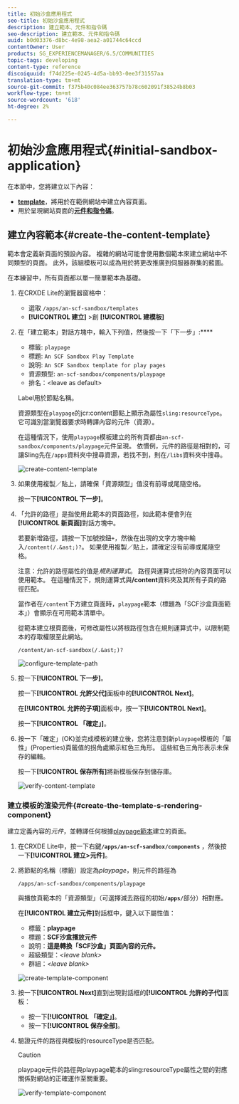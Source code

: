 ```yaml
---
title: 初始沙盒應用程式
seo-title: 初始沙盒應用程式
description: 建立範本、元件和指令碼
seo-description: 建立範本、元件和指令碼
uuid: b0d03376-d8bc-4e98-aea2-a01744c64ccd
contentOwner: User
products: SG_EXPERIENCEMANAGER/6.5/COMMUNITIES
topic-tags: developing
content-type: reference
discoiquuid: f74d225e-0245-4d5a-bb93-0ee3f31557aa
translation-type: tm+mt
source-git-commit: f375b40c084ee363757b78c602091f38524b8b03
workflow-type: tm+mt
source-wordcount: '618'
ht-degree: 2%

---
```



# 初始沙盒應用程式{#initial-sandbox-application}

在本節中，您將建立以下內容：

* **[template](#createthepagetemplate)**，將用於在範例網站中建立內容頁面。
* 用於呈現網站頁面的&#x200B;**[元件和指令碼](#create-the-template-s-rendering-component)**。

## 建立內容範本{#create-the-content-template}

範本會定義新頁面的預設內容。 複雜的網站可能會使用數個範本來建立網站中不同類型的頁面。 此外，該組模板可以成為用於將更改推廣到伺服器群集的藍圖。

在本練習中，所有頁面都以單一簡單範本為基礎。

1. 在CRXDE Lite的瀏覽器窗格中：

   * 選取 `/apps/an-scf-sandbox/templates`
   * **[!UICONTROL 建立]** >創 **[!UICONTROL 建模板]**

1. 在「建立範本」對話方塊中，輸入下列值，然後按一下「下一步」:****

   * 標籤: `playpage`
   * 標題: `An SCF Sandbox Play Template`
   * 說明: `An SCF Sandbox template for play pages`
   * 資源類型: `an-scf-sandbox/components/playpage`
   * 排名：&lt;leave as default>

   Label用於節點名稱。

   資源類型在`playpage`的jcr:content節點上顯示為屬性`sling:resourceType`。 它可識別當瀏覽器要求時轉譯內容的元件（資源）。

   在這種情況下，使用`playpage`模板建立的所有頁都由`an-scf-sandbox/components/playpage`元件呈現。 依慣例，元件的路徑是相對的，可讓Sling先在`/apps`資料夾中搜尋資源，若找不到，則在`/libs`資料夾中搜尋。

   ![create-content-template](assets/create-content-template-1.png)

1. 如果使用複製／貼上，請確保「資源類型」值沒有前導或尾隨空格。

   按一下&#x200B;**[!UICONTROL 下一步]**。

1. 「允許的路徑」是指使用此範本的頁面路徑，如此範本便會列在&#x200B;**[!UICONTROL 新頁面]**&#x200B;對話方塊中。

   若要新增路徑，請按一下加號按鈕`+`，然後在出現的文字方塊中輸入`/content(/.&ast;)?`。 如果使用複製／貼上，請確定沒有前導或尾隨空格。

   注意：允許的路徑屬性的值是&#x200B;*規則運算式*。 路徑與運算式相符的內容頁面可以使用範本。 在這種情況下，規則運算式與&#x200B;**/content**&#x200B;資料夾及其所有子頁的路徑匹配。

   當作者在`/content`下方建立頁面時，`playpage`範本（標題為「SCF沙盒頁面範本」）會顯示在可用範本清單中。

   從範本建立根頁面後，可修改屬性以將根路徑包含在規則運算式中，以限制範本的存取權限至此網站。

   `/content/an-scf-sandbox(/.&ast;)?`

   ![configure-template-path](assets/configure-template-path.png)

1. 按一下&#x200B;**[!UICONTROL 下一步]**。

   按一下&#x200B;**[!UICONTROL 允許父代]**&#x200B;面板中的&#x200B;**[!UICONTROL Next]**。

   在&#x200B;**[!UICONTROL 允許的子項]**&#x200B;面板中，按一下&#x200B;**[!UICONTROL Next]**。

   按一下&#x200B;**[!UICONTROL 「確定」]**。

1. 按一下「確定」(OK)並完成模板的建立後，您將注意到新`playpage`模板的「屬性」(Properties)頁籤值的拐角處顯示紅色三角形。 這些紅色三角形表示未保存的編輯。

   按一下&#x200B;**[!UICONTROL 保存所有]**&#x200B;將新模板保存到儲存庫。

   ![verify-content-template](assets/verify-content-template.png)

### 建立模板的渲染元件{#create-the-template-s-rendering-component}

建立定義內容的&#x200B;*元件*，並轉譯任何根據[playpage範本](#createthepagetemplate)建立的頁面。

1. 在CRXDE Lite中，按一下右鍵&#x200B;**`/apps/an-scf-sandbox/components`** ，然後按一下&#x200B;**[!UICONTROL 建立>元件]**。
1. 將節點的名稱（標籤）設定為&#x200B;*playpage*，則元件的路徑為

   `/apps/an-scf-sandbox/components/playpage`

   與播放頁範本的「資源類型」（可選擇減去路徑的初始&#x200B;**`/apps/`**&#x200B;部分）相對應。

   在&#x200B;**[!UICONTROL 建立元件]**&#x200B;對話框中，鍵入以下屬性值：

   * 標籤：**playpage**
   * 標題：**SCF沙盒播放元件**
   * 說明：**這是轉換「SCF沙盒」頁面內容的元件。**
   * 超級類型：*&lt;leave blank>*
   * 群組：*&lt;leave blank>*

   ![create-template-component](assets/create-template-component.png)

1. 按一下&#x200B;**[!UICONTROL Next]**&#x200B;直到出現對話框的&#x200B;**[!UICONTROL 允許的子代]**&#x200B;面板：

   * 按一下&#x200B;**[!UICONTROL 「確定」]**。
   * 按一下&#x200B;**[!UICONTROL 保存全部]**。

1. 驗證元件的路徑與模板的resourceType是否匹配。

   >[!CAUTION]
   >
   >playpage元件的路徑與playpage範本的sling:resourceType屬性之間的對應關係對網站的正確運作至關重要。

   ![verify-template-component](assets/verify-template-component.png)